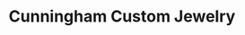 ---
title: "Cunningham Custom Jewelry"
url: /new-hartford/cunningham-custom-jewelry/
shop: jewelry
---